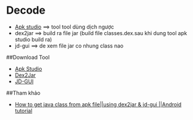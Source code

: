 # Decode
+ [Apk studio](https://apkpure.com/tango-free-video-call-chat/com.sgiggle.production/download?from=details) ==> tool tool dùng dịch ngược
+ dex2jar  ==> build ra file jar (build file classes.dex.sau khi dung tool apk studio build ra)
+ jd-gui ==> de xem file jar co nhung class nao

##Download Tool
+ [Apk Studio](https://bintray.com/vaibhavpandeyvpz/generic/download_file?file_path=apkstudio%2Fd49d3de%2Fapkstudio-d49d3de-windows.exe)
+ [Dex2Jar](https://sourceforge.net/projects/dex2jar/files/)
+ [JD-GUI](https://github.com/java-decompiler/jd-gui/releases/download/v1.4.0/jd-gui-windows-1.4.0.zip)

##Tham khảo
+ [How to get java class from apk file||using dex2jar & jd-gui ||Android tutorial](https://www.youtube.com/watch?v=w7Vw4-iPwUQ)
